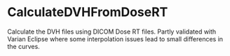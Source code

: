 # CalculateDVHFromDoseRT
Calculate the DVH files using DICOM Dose RT files. Partly validated with Varian Eclipse where some interpolation issues lead to small differences in the curves.
